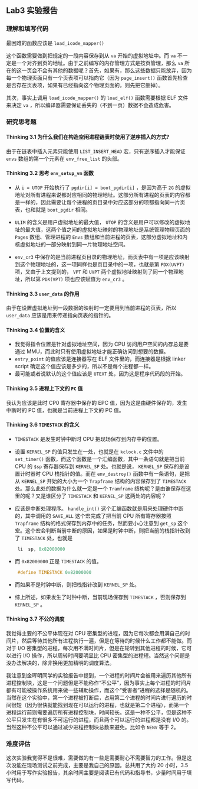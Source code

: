 
Lab3 实验报告
----------------
### 理解和填写代码

最困难的函数应该是 ` load_icode_mapper() ` 

这个函数需要做到把规定的一段内容保存到从 ` va ` 开始的虚拟地址中。而 ` va ` 不一定是一个对齐到页的地址。由于之前编写的内存管理方式是按页管理，那么 ` va ` 所在的这一页会不会有其他的数据呢？首先，如果有，那么这些数据只能放弃，因为每一个物理页面只有一个页表项可以指向它（因为 ` page_insert() ` 函数首先检查是否存在页表项，如果有已经指向这个物理页面的，则先把它删掉）。

其次，事实上调用 ` load_icode_mapper() ` 的 ` load_elf() ` 函数需要根据 ELF 文件来决定 ` va ` ，所以编译器需要保证丢失的（不到一页）数据不会造成危害。

### 研究思考题

#### Thinking 3.1 为什么我们在构造空闲进程链表时使用了逆序插入的方式?

由于在链表中插入元素只能使用 ` LIST_INSERT_HEAD ` 宏，只有逆序插入才能保证 ` envs ` 数组的第一个元素在 ` env_free_list ` 的头部。

#### Thinking 3.2 思考 ` env_setup_vm ` 函数

- 从 ` i = UTOP ` 开始执行了 ` pgdir[i] = boot_pgdir[i] ` ，是因为高于 ` 2G ` 的虚拟地址对所有进程来说都对应相同的物理地址。这部分所有进程的页表的内容都是一样的，因此需要让每个进程的页目录中对应这部分的项都指向同一片页表，也和就是 ` boot_pgdir ` 相同。

- ` ULIM ` 的含义是用户虚拟地址的最大值， ` UTOP ` 的含义是用户可以修改的虚拟地址的最大值，这两个值之间的虚拟地址映射的物理地址是系统管理物理页面的 ` Pages ` 数组、管理进程的 ` Envs ` 数组和当前进程的页表，这部分虚拟地址和内核虚拟地址的一部分映射到同一片物理地址空间。

- ` env_cr3 ` 中保存的是当前进程页目录的物理地址，而页表中有一项是应该映射到这个物理地址的，这一项同样也是页目录中的一项，也就是第 ` PDX(UVPT) ` 项，又由于上文提到的， ` VPT ` 和 ` UVPT ` 两个虚拟地址映射到了同一个物理地址，所以第 ` PDX(VPT) ` 项也应该赋值为 ` env_cr3 ` 。


#### Thinking 3.3  ` user_data ` 的作用

由于在设置虚拟地址到一段数据的映射时一定要用到当前进程的页表，所以 ` user_data ` 应该是用来传递指向页表的指针的。

#### Thinking 3.4 位置的含义

- 我觉得指令位置是针对虚拟地址空间，因为 CPU 访问用户空间的内存总是要通过 MMU，而此时只有使用虚拟地址才能正确访问到想要的数据。
- ` entry_point ` 的值应该是连接器写在 ELF 文件里的，而连接器是根据 linker script 确定这个值应该是多少的，所以不是每个进程都一样。
- 最可能或者说默认的这个值应该是 ` UTEXT ` 处，因为这是程序代码段的开始。

#### Thinking 3.5 进程上下文的 ` PC ` 值

我认为应该是此时 CP0 寄存器中保存的 EPC 值，因为这是由硬件保存的，发生中断时的 PC 值，也就是当前进程上下文的 PC 值。

#### Thinking 3.6  ` TIMESTACK ` 的含义

-  ` TIMESTACK ` 是发生时钟中断时 CPU 把现场保存到内存中的位置。

-  设置 ` KERNEL_SP ` 的值只发生在一处，也就是在 ` kclock.c ` 文件中的 ` set_timer() ` 函数，而这个函数是一个汇编函数，其中一条语句就是把当前 CPU 的 ` $sp ` 寄存器保存到 ` KERNEL_SP ` 处。也就是说， ` KERNEL_SP ` 保存的是设置计时器时 CPU 栈指针的值。而在 ` env_destroy() ` 函数中有一条语句，是把从 ` KERNEL_SP ` 开始的大小为一个 ` Trapframe ` 结构的内容保存到了 ` TIMESTACK ` 处。那么此处的数据为什么就一定是一个 ` Tramframe ` 结构呢？是由谁保存在这里的呢？又是谁区分了 ` TIMESTACK ` 和 ` KERNEL_SP ` 这两处的内容呢？

-  应该是中断处理程序。 ` handle_int() ` 这个汇编函数就是用来处理硬件中断的，其中调用的 ` SAVE_ALL ` 这个宏完成了把当前 CPU 所有寄存器按照 ` Trapframe ` 结构的格式保存到内存中的任务，然而要小心注意到 ` get_sp ` 这个宏。这个宏会判断当前中断的原因，如果是时钟中断，则把当前的栈指针改到了 ` TIMESTACK ` 处，也就是

   ```c
    li	sp, 0x82000000
   ```

-  而 ` 0x82000000 ` 正是 ` TIMESTACK ` 的值。

   ```c
    #define TIMESTACK 0x82000000
   ```


- 而如果不是时钟中断，则把栈指针改到 ` KERNEL_SP ` 处。
- 综上所述，如果发生了时钟中断，当前现场保存到 ` TIMESTACK ` ，否则保存到 ` KERNEL_SP ` 。

#### Thinking 3.7 不公的调度

我觉得主要的不公平体现在对 CPU 密集型的进程，因为它每次都会用满自己的时间片，然后等待其他所有进程执行一遍，但是在等待的时候什么工作都不能做。而对于 I/O 密集型的进程，每次用不满时间片，但是在轮转到其他进程的时候，它可以进行 I/O 操作，所以周转时间要明显比 CPU 密集型的进程短。当然这个问题是没办法解决的，除非换用更加精明的调度算法。

我注意到金晖明同学的实验报告中提到，一个进程的时间片会被用来遍历其他所有进程控制块，这是一个问题但是不能称作“不公平”，因为事实上每个进程的时间片都有可能被操作系统用来做一些辅助操作，而这个“受害者”进程的选择是随机的。当然在这个实验中，第一个进程被打断后，占用第二个进程的时间片进行遍历的时间很短（因为很快就能找到现在可以运行的进程，也就是第二个进程），而第一个进程运行前则需要遍历所有进程控制块，时间较长。这是一种不公平，但是这种不公平只发生在有很多不可运行的进程，而且两个可以运行的进程都是没有 I/O 的。当然这种不公平可以通过减少进程控制块总数来避免。比如令 ` NENV ` 等于 2。


### 难度评估

这次实验我觉得不是很难，需要做的有一些是需要耐心不需要智力的工作。但是这次没能在现场测试之前完成，主要是我自己的原因。总共用了大约 20 小时，3.5 小时用于写作实验报告，其余时间主要是阅读已有代码和指导书，少量时间用于填写代码。